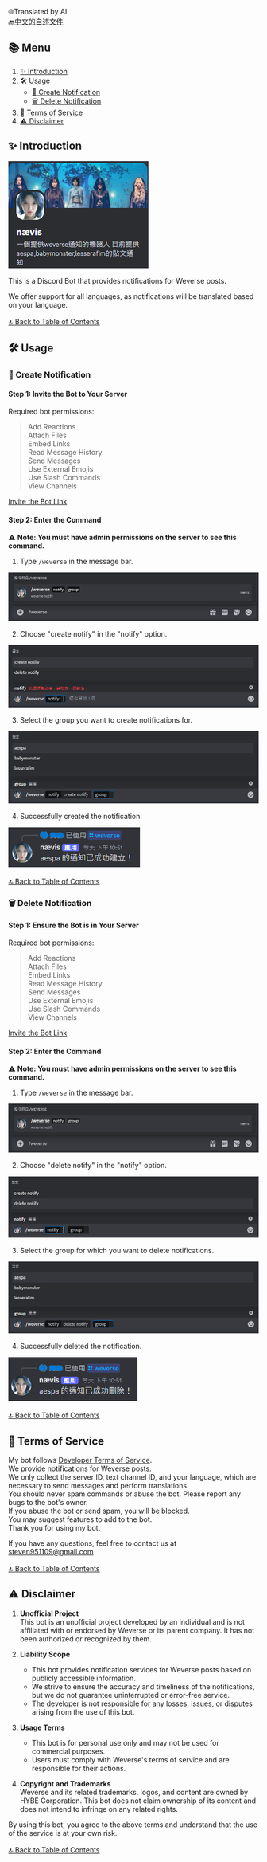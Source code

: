 🌐Translated by AI<br>
[🔙中文的自述文件](https://github.com/craz1gre0/weverse-notify-bot/blob/main/README.md)<br>
## 📚 Menu
1. [✨ Introduction](https://github.com/craz1gre0/weverse-notify-bot/blob/main/english.md#-introduction)  
2. [🛠️ Usage](https://github.com/craz1gre0/weverse-notify-bot/blob/main/english.md#%EF%B8%8F-usage)  
   - [📝 Create Notification](https://github.com/craz1gre0/weverse-notify-bot/blob/main/english.md#-create-notification)  
   - [🗑️ Delete Notification](https://github.com/craz1gre0/weverse-notify-bot/blob/main/english.md#%EF%B8%8F-delete-notification)  
3. [📜 Terms of Service](https://github.com/craz1gre0/weverse-notify-bot/blob/main/english.md#-terms-of-service)  
4. [⚠️ Disclaimer](https://github.com/craz1gre0/weverse-notify-bot/blob/main/english.md#%EF%B8%8F-disclaimer)

## ✨ Introduction

![Example Image](images/bot.PNG)

This is a Discord Bot that provides notifications for Weverse posts.

We offer support for all languages, as notifications will be translated based on your language.
<br><br>[🔝 Back to Table of Contents](https://github.com/craz1gre0/weverse-notify-bot/blob/main/english.md#-menu)

## 🛠️ Usage
### 📝 Create Notification
#### Step 1: Invite the Bot to Your Server

Required bot permissions:<br>
>Add Reactions<br>Attach Files<br>Embed Links<br>Read Message History<br>Send Messages<br>Use External Emojis<br>Use Slash Commands<br>View Channels

[Invite the Bot Link](https://discord.com/oauth2/authorize?client_id=1314971413769359370&permissions=2147863616&integration_type=0&scope=bot)

#### Step 2: Enter the Command

⚠️ **Note: You must have admin permissions on the server to see this command.**

1. Type `/weverse` in the message bar.

![Example Image](images/weverse.png)

2. Choose "create notify" in the "notify" option.

![Example Image](images/create.png)

3. Select the group you want to create notifications for.

![Example Image](images/createGroup.png)

4. Successfully created the notification.

![Example Image](images/createmsg.png)
<br><br>[🔝 Back to Table of Contents](https://github.com/craz1gre0/weverse-notify-bot/blob/main/english.md#-menu)

### 🗑️ Delete Notification
#### Step 1: Ensure the Bot is in Your Server

Required bot permissions:<br>
>Add Reactions<br>Attach Files<br>Embed Links<br>Read Message History<br>Send Messages<br>Use External Emojis<br>Use Slash Commands<br>View Channels

[Invite the Bot Link](https://discord.com/oauth2/authorize?client_id=1314971413769359370&permissions=2147863616&integration_type=0&scope=bot)

#### Step 2: Enter the Command

⚠️ **Note: You must have admin permissions on the server to see this command.**

1. Type `/weverse` in the message bar.

![Example Image](images/weverse.png)

2. Choose "delete notify" in the "notify" option.

![Example Image](images/del.png)

3. Select the group for which you want to delete notifications.

![Example Image](images/delGroup.png)

4. Successfully deleted the notification.

![Example Image](images/delmsg.png)
<br><br>[🔝 Back to Table of Contents](https://github.com/craz1gre0/weverse-notify-bot/blob/main/english.md#-menu)

## 📜 Terms of Service

My bot follows [Developer Terms of Service](https://discord.com/developers/docs/policies-and-agreements/developer-terms-of-service).<br>
We provide notifications for Weverse posts.<br>
We only collect the server ID, text channel ID, and your language, which are necessary to send messages and perform translations.<br>
You should never spam commands or abuse the bot. Please report any bugs to the bot's owner.<br>
If you abuse the bot or send spam, you will be blocked.<br>
You may suggest features to add to the bot.<br>
Thank you for using my bot.<br>

If you have any questions, feel free to contact us at steven951109@gmail.com
<br><br>[🔝 Back to Table of Contents](https://github.com/craz1gre0/weverse-notify-bot/blob/main/english.md#-menu)

## ⚠️ Disclaimer

1. **Unofficial Project**  
   This bot is an unofficial project developed by an individual and is not affiliated with or endorsed by Weverse or its parent company. It has not been authorized or recognized by them.

2. **Liability Scope**  
   - This bot provides notification services for Weverse posts based on publicly accessible information.  
   - We strive to ensure the accuracy and timeliness of the notifications, but we do not guarantee uninterrupted or error-free service.  
   - The developer is not responsible for any losses, issues, or disputes arising from the use of this bot.

3. **Usage Terms**  
   - This bot is for personal use only and may not be used for commercial purposes.  
   - Users must comply with Weverse's terms of service and are responsible for their actions.

4. **Copyright and Trademarks**  
   Weverse and its related trademarks, logos, and content are owned by HYBE Corporation. This bot does not claim ownership of its content and does not intend to infringe on any related rights.

By using this bot, you agree to the above terms and understand that the use of the service is at your own risk.
<br><br>[🔝 Back to Table of Contents](https://github.com/craz1gre0/weverse-notify-bot/blob/main/english.md#-menu)
